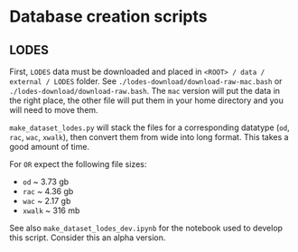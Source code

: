# Database creation scripts

## LODES
First, `LODES` data must be downloaded and placed in `<ROOT> / data / external / LODES` folder. See `./lodes-download/download-raw-mac.bash` or `./lodes-download/download-raw.bash`. The `mac` version will put the data in the right place, the other file will put them in your home directory and you will need to move them.

`make_dataset_lodes.py` will stack the files for a corresponding datatype (`od`, `rac`, `wac`, `xwalk`), then convert them from wide into long format. This takes a good amount of time. 

For `OR` expect the following file sizes:
  - `od`    ~ 3.73 gb
  - `rac`   ~ 4.36 gb
  - `wac`   ~ 2.17 gb
  - `xwalk` ~ 316 mb
  
See also `make_dataset_lodes_dev.ipynb` for the notebook used to develop this script. Consider this an alpha version.
